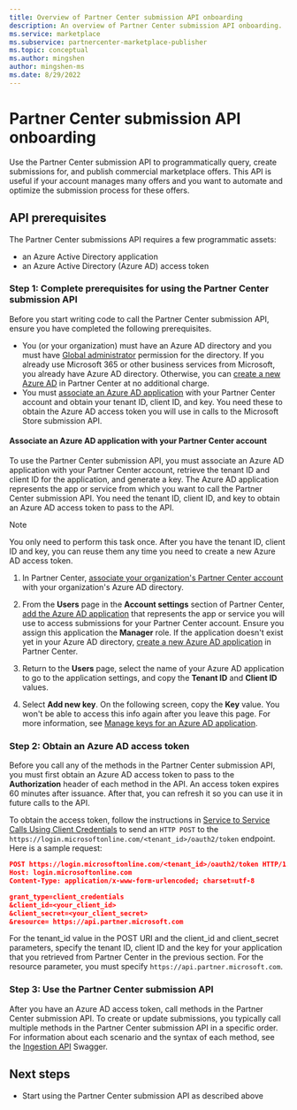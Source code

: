 ```yaml
---
title: Overview of Partner Center submission API onboarding
description: An overview of Partner Center submission API onboarding.
ms.service: marketplace 
ms.subservice: partnercenter-marketplace-publisher
ms.topic: conceptual
ms.author: mingshen
author: mingshen-ms
ms.date: 8/29/2022
---
```


# Partner Center submission API onboarding

Use the Partner Center submission API to programmatically query, create submissions for, and publish commercial marketplace offers. This API is useful if your account manages many offers and you want to automate and optimize the submission process for these offers.

## API prerequisites

The Partner Center submissions API requires a few programmatic assets:

- an Azure Active Directory application
- an Azure Active Directory (Azure AD) access token

### Step 1: Complete prerequisites for using the Partner Center submission API

Before you start writing code to call the Partner Center submission API, ensure you have completed the following prerequisites.

- You (or your organization) must have an Azure AD directory and you must have [Global administrator](../active-directory/roles/permissions-reference.md) permission for the directory. If you already use Microsoft 365 or other business services from Microsoft, you already have Azure AD directory. Otherwise, you can [create a new Azure AD](manage-tenants.md#create-a-new-tenant) in Partner Center at no additional charge.
- You must [associate an Azure AD application](manage-aad-apps.md) with your Partner Center account and obtain your tenant ID, client ID, and key. You need these to obtain the Azure AD access token you will use in calls to the Microsoft Store submission API.

#### Associate an Azure AD application with your Partner Center account

To use the Partner Center submission API, you must associate an Azure AD application with your Partner Center account, retrieve the tenant ID and client ID for the application, and generate a key. The Azure AD application represents the app or service from which you want to call the Partner Center submission API. You need the tenant ID, client ID, and key to obtain an Azure AD access token to pass to the API.

> [!NOTE]
> You only need to perform this task once. After you have the tenant ID, client ID and key, you can reuse them any time you need to create a new Azure AD access token.

1. In Partner Center, [associate your organization's Partner Center account](manage-tenants.md) with your organization's Azure AD directory.

1. From the **Users** page in the **Account settings** section of Partner Center, [add the Azure AD application](manage-aad-apps.md) that represents the app or service you will use to access submissions for your Partner Center account. Ensure you assign this application the **Manager** role. If the application doesn't exist yet in your Azure AD directory, [create a new Azure AD application](manage-aad-apps.md#add-new-azure-ad-applications) in Partner Center.

1. Return to the **Users** page, select the name of your Azure AD application to go to the application settings, and copy the **Tenant ID** and **Client ID** values.

1. Select **Add new key**. On the following screen, copy the **Key** value. You won't be able to access this info again after you leave this page. For more information, see [Manage keys for an Azure AD application](manage-aad-apps.md#manage-keys-for-an-azure-ad-application).

### Step 2: Obtain an Azure AD access token

Before you call any of the methods in the Partner Center submission API, you must first obtain an Azure AD access token to pass to the **Authorization** header of each method in the API. An access token expires 60 minutes after issuance. After that, you can refresh it so you can use it in future calls to the API.

To obtain the access token, follow the instructions in [Service to Service Calls Using Client Credentials](../active-directory/azuread-dev/v1-oauth2-client-creds-grant-flow.md) to send an `HTTP POST` to the `https://login.microsoftonline.com/<tenant_id>/oauth2/token` endpoint. Here is a sample request:

```json
POST https://login.microsoftonline.com/<tenant_id>/oauth2/token HTTP/1.1
Host: login.microsoftonline.com
Content-Type: application/x-www-form-urlencoded; charset=utf-8

grant_type=client_credentials
&client_id=<your_client_id>
&client_secret=<your_client_secret>
&resource= https://api.partner.microsoft.com
```

For the tenant_id value in the POST URI and the client_id and client_secret parameters, specify the tenant ID, client ID and the key for your application that you retrieved from Partner Center in the previous section. For the resource parameter, you must specify `https://api.partner.microsoft.com`.

### Step 3: Use the Partner Center submission API

After you have an Azure AD access token, call methods in the Partner Center submission API. To create or update submissions, you typically call multiple methods in the Partner Center submission API in a specific order. For information about each scenario and the syntax of each method, see the [Ingestion API](https://ingestionapi-swagger.azureedge.net/#/) Swagger.

## Next steps

- Start using the Partner Center submission API as described above
